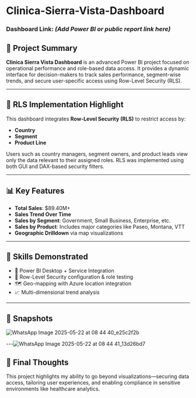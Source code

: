 # Clinica-Sierra-Vista-Dashboard

### Dashboard Link: *(Add Power BI or public report link here)*

## 🏥 Project Summary

**Clinica Sierra Vista Dashboard** is an advanced Power BI project focused on operational performance and role-based data access. It provides a dynamic interface for decision-makers to track sales performance, segment-wise trends, and secure user-specific access using Row-Level Security (RLS).

---

## 🔐 RLS Implementation Highlight

This dashboard integrates **Row-Level Security (RLS)** to restrict access by:

- **Country**
- **Segment**
- **Product Line**

Users such as country managers, segment owners, and product leads view only the data relevant to their assigned roles. RLS was implemented using both GUI and DAX-based security filters.

---

## 📊 Key Features

- **Total Sales**: $89.40M+
- **Sales Trend Over Time**
- **Sales by Segment**: Government, Small Business, Enterprise, etc.
- **Sales by Product**: Includes major categories like Paseo, Montana, VTT
- **Geographic Drilldown** via map visualizations

---

## 🧠 Skills Demonstrated

- 📌 Power BI Desktop + Service Integration
- 🔐 Row-Level Security configuration & role testing
- 🗺 Geo-mapping with Azure location integration
- 📈 Multi-dimensional trend analysis

---

## 📸 Snapshots


![WhatsApp Image 2025-05-22 at 08 44 40_e25c2f2b](https://github.com/user-attachments/assets/3856672f-5273-434c-b5c8-535f3d09ae5b)



---![WhatsApp Image 2025-05-22 at 08 44 41_13d26bd7](https://github.com/user-attachments/assets/67ae3f05-6918-416c-9d1c-8fb76fb51fd2)


## 🧭 Final Thoughts

This project highlights my ability to go beyond visualizations—securing data access, tailoring user experiences, and enabling compliance in sensitive environments like healthcare analytics.

